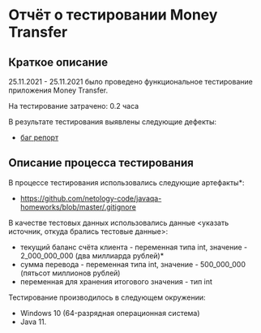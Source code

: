 # Отчёт о тестировании Money Transfer

## Краткое описание

25.11.2021 - 25.11.2021 было проведено функциональное тестирование приложения Money Transfer.

На тестирование затрачено: 0.2 часа

В результате тестирования выявлены следующие дефекты:
* [баг репорт](https://github.com/Kipiatkova/java/issues/1) 

## Описание процесса тестирования

В процессе тестирования использовались следующие артефакты*:
* https://github.com/netology-code/javaqa-homeworks/blob/master/.gitignore



В качестве тестовых данных использовались данные <указать источник, откуда брались тестовые данные>:
* текущий баланс счёта клиента - переменная типа int, значение - 2_000_000_000 (два миллиарда рублей)*
* сумма перевода - переменная типа int, значение - 500_000_000 (пятьсот миллионов рублей)
* переменная для хранения итогового значения - тип int

Тестирование производилось в следующем окружении:
* Windows 10 (64-разрядная операционная система)
* Java 11.
